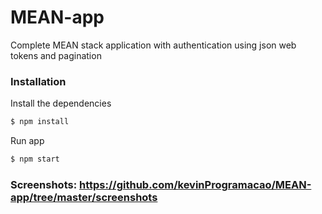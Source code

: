 # MEAN-app

Complete MEAN stack application with authentication using json web tokens and pagination 

### Installation

Install the dependencies

```sh
$ npm install
```
Run app

```sh
$ npm start
```

### Screenshots: https://github.com/kevinProgramacao/MEAN-app/tree/master/screenshots
